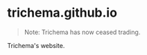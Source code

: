 trichema.github.io
==================

> Note: Trichema has now ceased trading.

Trichema's website.
